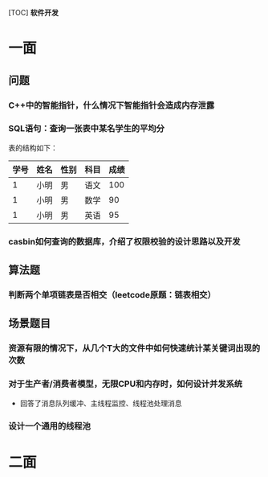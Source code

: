 [TOC]
**软件开发**
# 一面

## 问题

### C++中的智能指针，什么情况下智能指针会造成内存泄露

### SQL语句：查询一张表中某名学生的平均分

表的结构如下：

| 学号 | 姓名 | 性别 | 科目 | 成绩 |
| ---- | ---- | ---- | ---- | ---- |
| 1    | 小明 | 男   | 语文 | 100  |
| 1    | 小明 | 男   | 数学 | 90   |
| 1    | 小明 | 男   | 英语 | 95   |

### casbin如何查询的数据库，介绍了权限校验的设计思路以及开发

## 算法题

### 判断两个单项链表是否相交（leetcode原题：链表相交）

## 场景题目

### 资源有限的情况下，从几个T大的文件中如何快速统计某关键词出现的次数

### 对于生产者/消费者模型，无限CPU和内存时，如何设计并发系统

* 回答了消息队列缓冲、主线程监控、线程池处理消息

### 设计一个通用的线程池



# 二面

